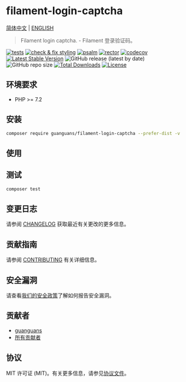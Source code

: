 # filament-login-captcha

[简体中文](README-zh_CN.md) | [ENGLISH](README.md)

> Filament login captcha. - Filament 登录验证码。

[![tests](https://github.com/guanguans/filament-login-captcha/workflows/tests/badge.svg)](https://github.com/guanguans/filament-login-captcha/actions)
[![check & fix styling](https://github.com/guanguans/filament-login-captcha/actions/workflows/php-cs-fixer.yml/badge.svg)](https://github.com/guanguans/filament-login-captcha/actions)
[![psalm](https://github.com/guanguans/filament-login-captcha/actions/workflows/psalm.yml/badge.svg)](https://github.com/guanguans/filament-login-captcha/actions/workflows/psalm.yml)
[![rector](https://github.com/guanguans/filament-login-captcha/actions/workflows/rector.yml/badge.svg)](https://github.com/guanguans/filament-login-captcha/actions/workflows/rector.yml)
[![codecov](https://codecov.io/gh/guanguans/filament-login-captcha/branch/main/graph/badge.svg?token=URGFAWS6S4)](https://codecov.io/gh/guanguans/filament-login-captcha)
[![Latest Stable Version](https://poser.pugx.org/guanguans/filament-login-captcha/v)](https://packagist.org/packages/guanguans/filament-login-captcha)
![GitHub release (latest by date)](https://img.shields.io/github/v/release/guanguans/filament-login-captcha)
![GitHub repo size](https://img.shields.io/github/repo-size/guanguans/filament-login-captcha)
[![Total Downloads](https://poser.pugx.org/guanguans/filament-login-captcha/downloads)](https://packagist.org/packages/guanguans/filament-login-captcha)
[![License](https://poser.pugx.org/guanguans/filament-login-captcha/license)](https://packagist.org/packages/guanguans/filament-login-captcha)

## 环境要求

* PHP >= 7.2

## 安装

```bash
composer require guanguans/filament-login-captcha --prefer-dist -v
```

## 使用

## 测试

```bash
composer test
```

## 变更日志

请参阅 [CHANGELOG](CHANGELOG.md) 获取最近有关更改的更多信息。

## 贡献指南

请参阅 [CONTRIBUTING](.github/CONTRIBUTING.md) 有关详细信息。

## 安全漏洞

请查看[我们的安全政策](../../security/policy)了解如何报告安全漏洞。

## 贡献者

* [guanguans](https://github.com/guanguans)
* [所有贡献者](../../contributors)

## 协议

MIT 许可证 (MIT)。有关更多信息，请参见[协议文件](LICENSE)。
